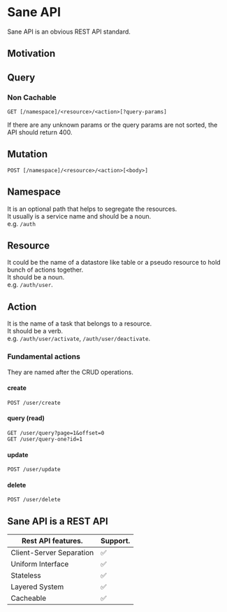 # Sane API
Sane API is an obvious REST API standard.

## Motivation

## Query
### Non Cachable
```
GET [/namespace]/<resource>/<action>[?query-params]
```
If there are any unknown params or the query params are not sorted, the API should return 400.

## Mutation
```
POST [/namespace]/<resource>/<action>[<body>]
```
  
## Namespace
It is an optional path that helps to segregate the resources.  
It usually is a service name and should be a noun.  
e.g. `/auth`

## Resource
It could be the name of a datastore like table or a pseudo resource to hold bunch of actions together.  
It should be a noun.  
e.g. `/auth/user`. 

## Action
It is the name of a task that belongs to a resource.  
It should be a verb.  
e.g. `/auth/user/activate`, `/auth/user/deactivate`. 

### Fundamental actions
They are named after the CRUD operations.

#### create
```
POST /user/create
```

#### query (read)
```
GET /user/query?page=1&offset=0
GET /user/query-one?id=1
```

#### update
```
POST /user/update
```

#### delete
```
POST /user/delete
```

## Sane API is a REST API

|Rest API features.       | Support.           |
|-------------------------|--------------------|
| Client-Server Separation| :white_check_mark: |
| Uniform Interface       | :white_check_mark: |
| Stateless               | :white_check_mark: |
| Layered System          | :white_check_mark: |
| Cacheable               | :white_check_mark: |
